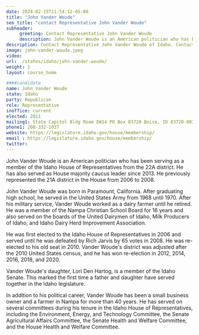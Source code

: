 ```yaml
---
date: 2024-02-15T11:54:12-05:00
title: "John Vander Woude"
seo_title: "contact Representative John Vander Woude"
subheader:
     greeting: Contact Representative John Vander Woude
     description: John Vander Woude is an American politician who has been serving as a member of the Idaho House of Representatives from the 22A district.
description: Contact Representative John Vander Woude of Idaho. Contact information for John Vander Woude includes email address, phone number, and mailing address.
image: john-vander-woude.jpeg
video:
url:  /states/idaho/john-vander-woude/
weight: 1
layout: course_home

####candidate
name: John Vander Woude
state: Idaho
party: Republican
role: Representative
inoffice: current
elected: 2011
mailing1: State Capitol Bldg Room EW14 PO Box 83720 Boise, ID 83720-0038
phone1: 208-332-1037
website: https://legislature.idaho.gov/house/membership/
email : https://legislature.idaho.gov/house/membership/
twitter:
---
```


John Vander Woude is an American politician who has been serving as a member of the Idaho House of Representatives from the 22A district. He has also served as House majority caucus leader since 2013. He previously represented the 21A district in the House from 2006 to 2008.

John Vander Woude was born in Paramount, California. After graduating high school, he served in the United States Army from 1968 until 1970. After his military service, Vander Woude worked as a dairy farmer until he retired. He was a member of the Nampa Christian School Board for 16 years and also served on the boards of the United Dairymen of Idaho, Milk Producers of Idaho, and Idaho Dairy Herd Improvement Association.

He was first elected to the Idaho House of Representatives in 2006 and served until he was defeated by Rich Jarvis by 65 votes in 2008. He was re-elected to his old seat in 2010. Vander Woude's district was adjusted after the 2010 United States census, and he has won re-election in 2012, 2014, 2016, 2018, and 2020.

Vander Woude's daughter, Lori Den Hartog, is a member of the Idaho Senate. This marked the first time a father and daughter have served together in the Idaho legislature.

In addition to his political career, Vander Woude has been a small business owner and a farmer in Nampa for more than 40 years. He has served on several committees during his tenure in the Idaho House of Representatives, including the Environment, Energy, and Technology Committee, the Senate Agricultural Affairs Committee, the Senate Health and Welfare Committee, and the House Health and Welfare Committee.
